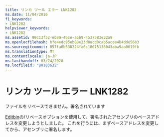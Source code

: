 ```yaml
---
title: リンカ ツール エラー LNK1282
ms.date: 11/04/2016
f1_keywords:
- LNK1282
helpviewer_keywords:
- LNK1282
ms.assetid: 99c13f52-eb80-46ce-a5b9-4537583e32a9
ms.openlocfilehash: bfe4edc95eb08e23d8acd0cab5acee4b4dde5683
ms.sourcegitcommit: 857fa6b530224fa6c18675138043aba9aa0619fb
ms.translationtype: MT
ms.contentlocale: ja-JP
ms.lasthandoff: 03/24/2020
ms.locfileid: "80183632"
---
```

# <a name="linker-tools-error-lnk1282"></a>リンカ ツール エラー LNK1282

ファイルをリベースできません。署名されています

[Editbin](../../build/reference/editbin-reference.md)の/リベースオプションを使用して、署名されたアセンブリのベースアドレスを変更しようとしました。 これを行うには、まずベースアドレスを変更してから、アセンブリに署名します。
